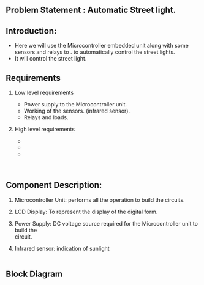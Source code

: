  ## Problem Statement : Automatic Street light.

##  Introduction:

   * Here we will use the Microcontroller embedded unit along with some sensors and relays to  .
     to automatically control the street lights.
   *  It will control the street light.



## Requirements

1. Low level requirements

	* Power supply to the Microcontroller unit.
	* Working of the sensors. (infrared sensor).
    * Relays and loads.


2.	High level requirements

    * 
    * 
    * 
 
 ## Component Description:

  1. Microcontroller Unit: performs all the operation to build the circuits.

  2. LCD Display: To represent the display  of the digital form.

  3. Power Supply: DC voltage source required for the Microcontroller unit to build the   
                             circuit.

  4. Infrared sensor: indication of sunlight                           
 

## Block Diagram 